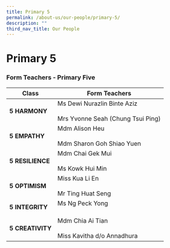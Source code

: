 ```yaml
---
title: Primary 5
permalink: /about-us/our-people/primary-5/
description: ""
third_nav_title: Our People
---
```

# **Primary 5**

### Form Teachers - Primary Five


| Class 	| Form Teachers 	|
|---	|---	|
| **5 HARMONY** 	| Ms Dewi Nurazlin Binte Aziz<br>     <br>Mrs Yvonne Seah (Chung Tsui Ping) 	|
| **5 EMPATHY** 	| Mdm Alison Heu<br>     <br>Mdm Sharon Goh Shiao Yuen   	|
| **5 RESILIENCE** 	| Mdm Chai Gek Mui<br>     <br>Ms Kowk Hui Min 	|
| **5 OPTIMISM**  	| Miss Kua Li En<br>     <br>Mr Ting Huat Seng 	|
| **5 INTEGRITY**  	| Ms Ng Peck Yong <br>     <br>	|
| **5 CREATIVITY**  	| Mdm Chia Ai Tian<br>     <br>Miss Kavitha d/o Annadhura 	|